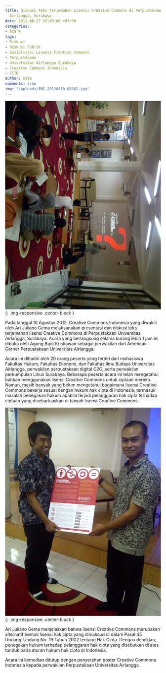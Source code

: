 ```yaml
---
title: Diskusi Teks Terjemahan Lisensi Creative Commons di Perpustakaan Universitas
  Airlangga, Surabaya
date: 2012-08-27 20:45:00 +07:00
categories:
- Acara
tags:
- Diskusi
- Diskusi Publik
- Sosialisasi Lisensi Creative Commons
- Perpustakaan
- Universitas Airlangga Surabaya
- Creative Commons Indonesia
- CCID
author: nita
comments: true
img: "/uploads/IMG-20120810-00382.jpg"
---
```


![IMG-20120810-003731.jpg](/uploads/IMG-20120810-003731.jpg){: .img-responsive .center-block }

Pada tanggal 10 Agustus 2012, Creative Commons Indonesia yang diwakili oleh Ari Juliano Gema melaksanakan presentasi dan diskusi teks terjemahan lisensi Creative Commons di Perpustakaan Universitas Airlangga, Surabaya. Acara yang berlangsung selama kurang lebih 1 jam ini dibuka oleh Agung Budi Kristiawan sebagai perwakilan dari American Corner Perpustakaan Universitas Airlangga.

Acara ini dihadiri oleh 20 orang peserta yang terdiri dari mahasiswa Fakultas Hukum, Fakultas Ekonomi, dan Fakultas Ilmu Budaya Universitas Airlangga, perwakilan perpustakaan digital C2O, serta perwakilan perkumpulan Linux Surabaya. Beberapa peserta acara ini telah mengetahui bahkan menggunakan lisensi Creative Commons untuk ciptaan mereka. Namun, masih banyak yang belum mengetahui bagaimana lisensi Creative Commons bekerja sesuai dengan hukum hak cipta di Indonesia, termasuk masalah penegakan hukum apabila terjadi pelanggaran hak cipta terhadap ciptaan yang disebarluaskan di bawah lisensi Creative Commons.

![IMG-20120810-00382.jpg](/uploads/IMG-20120810-00382.jpg){: .img-responsive .center-block }

Ari Juliano Gema menjelaskan bahwa lisensi Creative Commons merupakan alternatif bentuk lisensi hak cipta yang dimaksud di dalam Pasal 45 Undang-Undang No. 19 Tahun 2002 tentang Hak Cipta. Dengan demikian, penegakan hukum terhadap pelanggaran hak cipta yang disebutkan di atas tunduk pada aturan hukum hak cipta di Indonesia.

Acara ini kemudian ditutup dengan penyerahan poster Creative Commons Indonesia kepada perwakilan Perpustakaan Universitas Airlangga.
